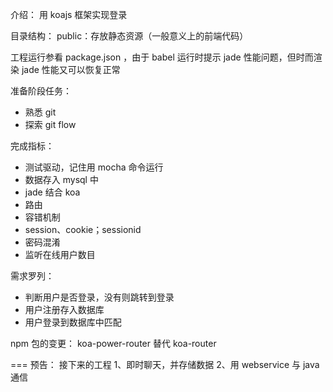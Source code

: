 介绍：
用 koajs 框架实现登录

目录结构：
public：存放静态资源（一般意义上的前端代码）

工程运行参看 package.json ，由于 babel 运行时提示 jade 性能问题，但时而渲染 jade 性能又可以恢复正常

准备阶段任务：
* 熟悉 git
* 探索 git flow

完成指标：
* 测试驱动，记住用 mocha 命令运行
* 数据存入 mysql 中
* jade 结合 koa
* 路由
* 容错机制
* session、cookie；sessionid
* 密码混淆
* 监听在线用户数目

需求罗列：
* 判断用户是否登录，没有则跳转到登录
* 用户注册存入数据库
* 用户登录到数据库中匹配


npm 包的变更：
koa-power-router 替代 koa-router


===
预告：
接下来的工程
1、即时聊天，并存储数据
2、用 webservice 与 java 通信


